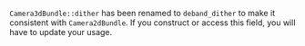 `Camera3dBundle::dither` has been renamed to `deband_dither` to make it consistent with `Camera2dBundle`. If you construct or access this field, you will have to update your usage.
